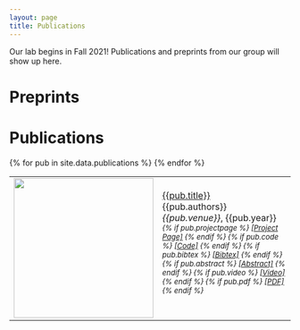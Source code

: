 ```yaml
---
layout: page
title: Publications
---
```


Our lab begins in Fall 2021! Publications and preprints from our group will show up here.

# Preprints

# Publications

<script>
function showhide(d) {
  var x = document.getElementById(d);
  if (x.style.display === "none") {
    x.style.display = "block";
  } else {
    x.style.display = "none";
  }
}
</script>

<div id="biberickson2020assistive" style="display:none">
    <blockquote>
        <pre>Test</pre>
    </blockquote>
</div>

<table cellpadding="10" width="100%">
{% for pub in site.data.publications %}
    <tr>
        <td width="250" height="100">
            <img src="{{pub.image}}" img width="250">
            <!--{% if pub.note %}
                <img src="{{ pub.image }}" img width="250">
            {% else %}
                <img src="" img width="250">
            {% endif %}-->
        </td>
        <td><a href="{{pub.pdf}}">{{pub.title}}</a><br>
            {{pub.authors}}<br>
            <div id="bib{{pub.id}}" style="display:none">
                <blockquote>
                    <pre>{{pub.bibtex}}</pre>
                </blockquote>
            </div>
            <div id="abs{{pub.id}}" style="display:none">
                <blockquote>
                    {{pub.abstract}}
                </blockquote>
            </div>
            <div>
                <em>{{pub.venue}}</em>, {{pub.year}}
                <div style="font-size:small">
                    <em>
                        {% if pub.projectpage %}
                            <a href="{{pub.projectpage}}">[Project Page]</a>
                        {% endif %}
                        {% if pub.code %}
                            <a href="{{pub.code}}">[Code]</a>
                        {% endif %}
                        {% if pub.bibtex %}
                            <!--<a href="javascript:copy(div{{pub.id}},bib{{pub.id}})">[Bibtex]</a>-->
                            <a href="javascript:showhide(bib{{pub.id}})">[Bibtex]</a>
                        {% endif %}
                        {% if pub.abstract %}
                            <a href="javascript:copy(div{{pub.id}},abs{{pub.id}})">[Abstract]</a>
                            <!--<a href="javascript:showhide(abs{{pub.id}})">[Abstract]</a>-->
                        {% endif %}
                        {% if pub.video %}
                            <a href="{{pub.video}}">[Video]</a>
                        {% endif %}
                        {% if pub.pdf %}
                            <a href="{{pub.pdf}}">[PDF]</a>
                        {% endif %}
                    </em>
                </div>
                <div id="div{{pub.id}}" class="pubInfo"></div>
            </div>
            <br>
        </td>
    </tr>
{% endfor %}
</table>


